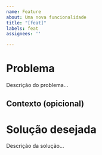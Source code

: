 ```yaml
---
name: Feature
about: Uma nova funcionalidade
title: "[feat]"
labels: feat
assignees: ''

---
```


# Problema

Descrição do problema...

## Contexto (opicional)

# Solução desejada

Descrição da solução...
